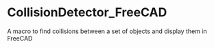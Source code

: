 # CollisionDetector_FreeCAD
A macro to find collisions between a set of objects and display them in FreeCAD

